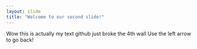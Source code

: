 ```yaml
---
layout: slide
title: "Welcome to our second slide!"
---
```

Wow this is actually my text github just broke the 4th wall
Use the left arrow to go back!
